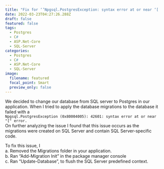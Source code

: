 ```yaml
---
title: "Fix for ‘’Npgsql.PostgresException: syntax error at or near ‘[‘”"
date: 2022-03-23T04:27:26.288Z
draft: false
featured: false
tags:
  - Postgres
  - C#
  - ASP.Net-Core
  - SQL-Server
categories:
  - Postgres
  - C#
  - ASP.Net-Core
  - SQL-Server
image:
  filename: featured
  focal_point: Smart
  preview_only: false
---
```

We decided to change our database from SQL server to Postgres in our application. When I tried to apply the database migrations to the database it failed with a\
`Npgsql.PostgresException (0x80004005): 42601: syntax error at or near "[" error.`\
On further analyzing the issue I found that this issue occurs as the migrations were created on SQL Server and contain SQL Server-specific code.

To fix this issue, I\
a. Removed the Migrations folder in your application.\
b. Ran “Add-Migration Init” in the package manager console\
c. Ran “Update-Database”, to flush the SQL Server predefined context.